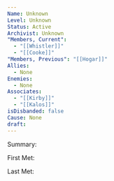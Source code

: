 ```yaml
---
Name: Unknown
Level: Unknown
Status: Active
Archivist: Unknown
"Members, Current":
  - "[[Whistler]]"
  - "[[Cooke]]"
"Members, Previous": "[[Hogar]]"
Allies:
  - None
Enemies:
  - None
Associates:
  - "[[Kirby]]"
  - "[[Kalos]]"
isDisbanded: false
Cause: None
draft:
---
```

Summary:

First Met: 

Last Met: 


